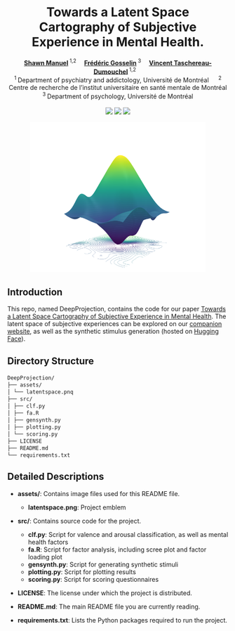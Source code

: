 <h1 align="center">Towards a Latent Space Cartography of Subjective Experience in Mental Health.</h1>

<div align='center'>
    <a href='https://scholar.google.ca/citations?user=LxMWm1wAAAAJ&hl=en' target='_blank'><strong>Shawn Manuel</strong></a><sup> 1,2</sup>&emsp;
    <a href='https://scholar.google.com/citations?user=V_4V14gAAAAJ&hl=en&oi=ao' target='_blank'><strong>Frédéric Gosselin</strong></a><sup> 3</sup>&emsp;
    <a href='https://scholar.google.com/citations?user=XrBcghcAAAAJ&hl=en' target='_blank'><strong>Vincent Taschereau-Dumouchel</strong></a><sup> 1,2</sup>&emsp;
</div>

<div align='center'>
    <sup>1 </sup> Department of psychiatry and addictology, Université de Montréal
&emsp; <sup>2 </sup>Centre de recherche de l’institut universitaire en santé mentale de Montréal
&emsp; <sup>3 </sup>Department of psychology, Université de Montréal
&emsp;
</div>

<br>
<div align="center">
 <a href='https://arxiv.org'><img src='https://img.shields.io/badge/arXiv-DeepProjection-red'></a>
 <a href='https://deepprojection.pythonanywhere.com'><img src='https://img.shields.io/badge/Project-demo-green'></a>
 <a href='https://huggingface.co/spaces/shwnmnl/DeepProjection'><img src='https://img.shields.io/badge/%F0%9F%A4%97%20Hugging%20Face-Spaces-blue'></a>
</div>

<p align="center">
    <img src="assets/latentspace.png" alt="drawing" width="400"/>
</p>

## Introduction

This repo, named DeepProjection, contains the code for our paper [Towards a Latent Space Cartography of Subjective Experience in Mental Health](https://arxiv.org). The latent space of subjective experiences can be explored on our [companion website](https://deepprojection.pythonanywhere.com), as well as the synthetic stimulus generation (hosted on [Hugging Face](https://huggingface.co/spaces/shwnmnl/DeepProjection)).

## Directory Structure

```
DeepProjection/
├── assets/
│ └── latentspace.pnq
├── src/
│ ├── clf.py
│ ├── fa.R
│ ├── gensynth.py
│ ├── plotting.py
│ └── scoring.py
├── LICENSE
├── README.md
└── requirements.txt
```

## Detailed Descriptions
- **assets/**: Contains image files used for this README file.
  - **latentspace.png**: Project emblem

- **src/**: Contains source code for the project.
  - **clf.py**: Script for valence and arousal classification, as well as mental health factors
  - **fa.R**: Script for factor analysis, including scree plot and factor loading plot
  - **gensynth.py**: Script for generating synthetic stimuli
  - **plotting.py**: Script for plotting results
  - **scoring.py**: Script for scoring questionnaires

- **LICENSE**: The license under which the project is distributed.

- **README.md**: The main README file you are currently reading.

- **requirements.txt**: Lists the Python packages required to run the project.